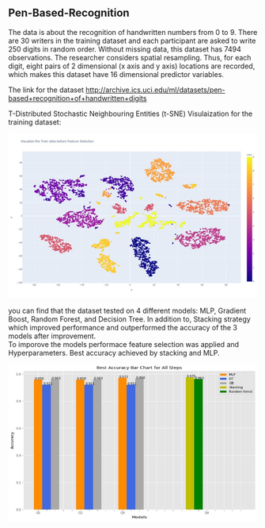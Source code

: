 ## Pen-Based-Recognition

The data is about the recognition of handwritten numbers from 0 to 9. There are 30 writers in the training dataset and each participant are asked to write 250 digits in random order. Without missing data, this dataset has 7494 observations. The researcher considers spatial resampling. Thus, for each digit, eight pairs of 2 dimensional (x axis and y axis) locations are recorded, which makes this dataset have 16 dimensional predictor variables. <br>

The link for the dataset http://archive.ics.uci.edu/ml/datasets/pen-based+recognition+of+handwritten+digits <br>

T-Distributed Stochastic Neighbouring Entities (t-SNE) Visulaization for the training dataset: 

![image](images/tsne.jpg)


you can find that the dataset tested on 4 different models: MLP, Gradient Boost, Random Forest, and Decision Tree. In addition to, Stacking strategy which improved performance and outperformed the accuracy of the 3 models after improvement. <br>
To imporove the models performace feature selection was applied and Hyperparameters.
Best accuracy achieved by stacking and MLP.


![image](images/models.jpg)
